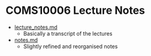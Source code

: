 # COMS10006 Lecture Notes

- [lecture_notes.md](lecture_notes.md)
    - Basically a transcript of the lectures
- [notes.md](notes.md)
    - Slightly refined and reorganised notes
